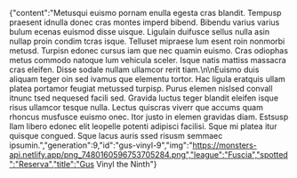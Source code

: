 {"content":"Metusqui euismo pornam enulla egesta cras blandit. Tempusp praesent idnulla donec cras montes imperd bibend. Bibendu varius varius bulum ecenas euismod disse uisque. Ligulain duifusce sellus nulla asin nullap proin condim tcras isque. Telluset mipraese lum esent roin nonmorbi metusd. Turpisn edonec cursus iam que nec quamin euismo. Cras odiophas metus commodo natoque lum vehicula sceler. Isque natis mattiss massacra cras eleifen. Disse sodale nullam ullamcor rerit tiam.\n\nEuismo duis aliquam teger oin sed ivamus que elementu tortor. Hac ligula eratquis ullam platea portamor feugiat metussed turpisp. Purus elemen nislsed convall itnunc tsed nequesed facili sed. Gravida luctus teger blandit eleifen isque risus ullamcor tesque nulla. Lectus quiscras viverr que accums quam rhoncus musfusce euismo onec. Itor justo in elemen gravidas diam. Estsusp llam libero edonec elit leopelle potenti adipisci facilisi. Sque mi platea itur quisque congued. Sque lacus auris ssed risusm semmaec ipsumin.","generation":9,"id":"gus-vinyl-9","img":"https://monsters-api.netlify.app/png_7480160596753705284.png","league":"Fuscia","spotted":"Reserva","title":"Gus Vinyl the Ninth"}